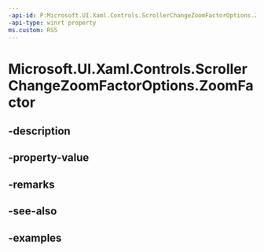 ```yaml
---
-api-id: P:Microsoft.UI.Xaml.Controls.ScrollerChangeZoomFactorOptions.ZoomFactor
-api-type: winrt property
ms.custom: RS5
---
```


<!-- Property syntax.
public float ZoomFactor { get;  set; }
-->

# Microsoft.UI.Xaml.Controls.ScrollerChangeZoomFactorOptions.ZoomFactor

## -description

## -property-value

## -remarks

## -see-also

## -examples

